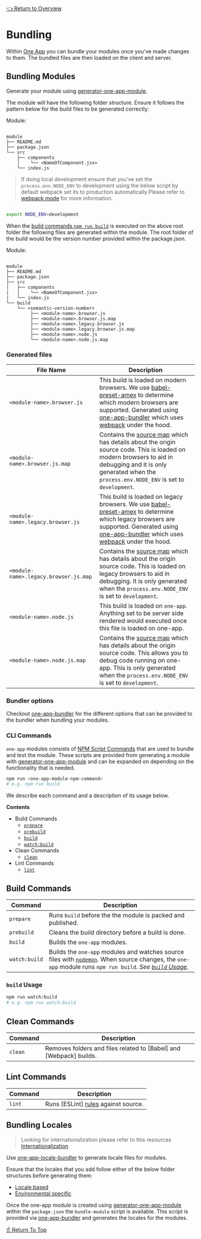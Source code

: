 [👈 Return to Overview](../README.md)

# Bundling

Within [One App](https://github.com/americanexpress/one-app) you can bundle your modules once you've made changes to them. The bundled files are then loaded on the client and server.

## Bundling Modules

Generate your module using [generator-one-app-module](https://github.com/americanexpress/one-app-cli/tree/master/packages/generator-one-app-module).

The module will have the following folder structure. Ensure it follows the pattern below for the build files to be generated correctly:


Module:
```

module
├── README.md
├── package.json
└── src
    ├── components
    │    └── <NameOfComponent.jsx>
    └── index.js
```

> If doing local development ensure that you've set the `process.env.NODE_ENV` to development using the below script by default webpack set its to production automatically.Please refer to [webpack mode](https://webpack.js.org/?configuration/mode/) for more information.

 ``` sh

 export NODE_ENV=development

 ```

When the [build commands `npm run build`](#build-commands) is executed on the above root folder the following files are generated within the module. The root folder of the build would be the version number provided within the package.json.

Module:
```

module
├── README.md
├── package.json
├── src
|   ├── components
|   |    └── <NameOfComponent.jsx>
|   └── index.js
└── build
    └── <semantic-version-number>
         ├── <module-name>.browser.js
         ├── <module-name>.browser.js.map
         ├── <module-name>.legacy.browser.js
         ├── <module-name>.legacy.browser.js.map
         ├── <module-name>.node.js
         └── <module-name>.node.js.map
```

### Generated files

| File Name       | Description                                                                                    |
|---------------|------------------------------------------------------------------------------------------------|
| `<module-name>.browser.js `| This build is loaded on modern browsers. We use [babel-preset-amex](https://github.com/americanexpress/babel-preset-amex) to determine which modern browsers are supported. Generated using [one-app-bundler](https://github.com/americanexpress/one-app-cli/tree/master/packages/one-app-bundler) which uses [webpack](https://webpack.js.org/) under the hood. |
| `<module-name>.browser.js.map` | Contains the [source map](https://www.html5rocks.com/en/tutorials/developertools/sourcemaps/) which has details about the origin source code. This is loaded on modern browsers to aid in debugging and it is only generated when the `process.env.NODE_ENV` is set to `development`.|
| `<module-name>.legacy.browser.js` | This build is loaded on legacy browsers. We use [babel-preset-amex](https://github.com/americanexpress/babel-preset-amex) to determine which legacy browsers are supported. Generated using [one-app-bundler](https://github.com/americanexpress/one-app-cli/tree/master/packages/one-app-bundler) which uses [webpack](https://webpack.js.org/) under the hood.|
| `<module-name>.legacy.browser.js.map` | Contains the [source map](https://www.html5rocks.com/en/tutorials/developertools/sourcemaps/) which has details about the origin source code. This is loaded on legacy browsers to aid in debugging. It is only generated when the `process.env.NODE_ENV` is set to `development`.|
| `<module-name>.node.js` | This build is loaded on `one-app`. Anything set to be server side rendered would executed once this file is loaded on one-app. |
| `<module-name>.node.js.map` | Contains the [source map](https://www.html5rocks.com/en/tutorials/developertools/sourcemaps/)  which has details about the origin source code. This allows you to debug code running on one-app. This is only generated when the `process.env.NODE_ENV` is set to `development`. |

### Bundler options

Checkout [one-app-bundler](../../one-app-bundler/README.md) for the different options that can be provided to the bundler when bundling your modules.

### CLI Commands

`one-app` modules consists of [NPM Script Commands](https://docs.npmjs.com/misc/scripts) that are used to bundle and test the module. These scripts are provided from generating a module with [generator-one-app-module](https://github.com/americanexpress/one-app-cli/tree/master/packages/generator-one-app-module) and can be expanded on depending on the functionality that is needed.

```sh
npm run <one-app-module-npm-command> 
# e.g. npm run build
```

We describe each command and a description of its usage below. 

**Contents**

* Build Commands
  * [`prepare`](#build-commands)
  * [`prebuild`](#build-commands)
  * [`build`](#build-commands)
  * [`watch:build`](#build-commands)
* Clean Commands
  * [`clean`](#clean-commands)
* Lint Commands
  * [`lint`](#lint-commands)
  
## Build Commands

| Command       | Description                                                                                    |
|---------------|------------------------------------------------------------------------------------------------|
| `prepare` | Runs `build` before the the module is packed and published. |
| `prebuild` | Cleans the build directory before a build is done. |
| `build` | Builds the `one-app` modules.|
| `watch:build` | Builds the `one-app` modules and watches source files with [`nodemon`](https://nodemon.io/). When source changes, the `one-app` module runs `npm run build`. *See [`build` Usage](#build-usage).* |

### `build` Usage

```sh
npm run watch:build
# e.g. npm run watch:build

```

## Clean Commands

| Command       | Description                                                                                    |
|---------------|------------------------------------------------------------------------------------------------|
| `clean`  | Removes folders and files related to [Babel] and [Webpack] builds. |

## Lint Commands

| Command       | Description                                                                                    |
|---------------|------------------------------------------------------------------------------------------------|
| `lint` | Runs [ESLint] [rules](https://github.com/americanexpress/eslint-config-amex) against source. |

## Bundling Locales

 > Looking for internationalization please refer to this resources [Internationalization](../api/modules/Internationalization.md)

Use [one-app-locale-bundler](https://github.com/americanexpress/one-app-cli/tree/master/packages/one-app-locale-bundler#readme) to generate locale files for modules.

Ensure that the locales that you add follow either of the below folder structures before generating them:

* [Locale based](https://github.com/americanexpress/one-app/blob/master/docs/api/modules/Internationalization.md#locale-structure)
* [Environmental specific](https://github.com/americanexpress/one-app/blob/master/docs/api/modules/Internationalization.md#environment-specific-data)

Once the one-app module is created using [generator-one-app-module](https://github.com/americanexpress/one-app-cli/tree/master/packages/generator-one-app-module) within the `package.json` the `bundle-module` script is available.
This script is provided via [one-app-bundler](https://github.com/americanexpress/one-app-cli/tree/master/packages/one-app-bundler) and generates the locales for the modules.


[☝️ Return To Top](#bundling-modules)

